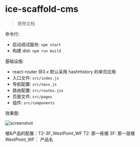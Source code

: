 # ice-scaffold-cms

> 使用文档

命令行:

* 启动调试服务: `npm start`
* 构建 dist: `npm run build`

基础设施:

* react-router @3.x 默认采用 hashHistory 的单页应用
* 入口文件: `src/index.js`
* 导航配置: `src/navs.js`
* 路由配置: `src/routes.jsx`
* 页面文件: `src/pages`
* 组件: `src/components`

效果图:

![screenshot](https://img.alicdn.com/tfs/TB1NKRzdY9YBuNjy0FgXXcxcXXa-1920-1080.png)



楼&产品的配置：T2-3F_WestPoint_WF
T2: 那一栋楼
3F: 那一层楼
WestPoint_WF： 产品名
